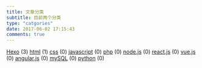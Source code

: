 ```yaml
---
title: 文章分类
subtitle: 目前两个分类
type: "catgories"
date: 2017-06-02 17:15:43
comments: true
---
```


[Hexo](/categories/Hexo/) (3)
[html](/categories/html/) (1)
[css](/categories/css/) (0)
[javascript](/categories/html/) (0)
[php](/categories/php/) (0)
[node.js](/categories/node.js/) (0)
[react.js](/categories/react.js/) (0)
[vue.js](/categories/vue.js/) (0)
[angular.js](/categories/angular.js/) (0)
[mySQL](/categories/mySQL/) (0)
[python](/categories/python/) (0)

